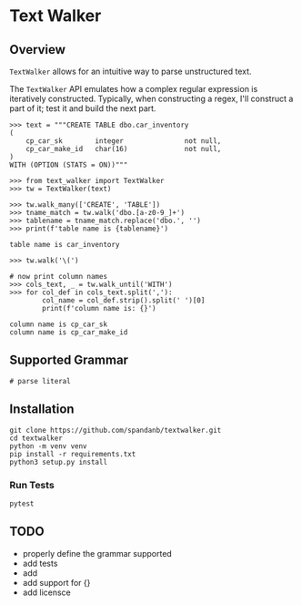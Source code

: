 # Text Walker

## Overview

`TextWalker` allows for an intuitive way to parse unstructured text.

The `TextWalker` API emulates how a complex regular expression is iteratively constructed.
Typically, when constructing a regex, I'll construct a part of it; test it and build the next part.

```
>>> text = """CREATE TABLE dbo.car_inventory
(
    cp_car_sk        integer               not null,
    cp_car_make_id   char(16)              not null,
)
WITH (OPTION (STATS = ON))"""

>>> from text_walker import TextWalker
>>> tw = TextWalker(text)

>>> tw.walk_many(['CREATE', 'TABLE'])
>>> tname_match = tw.walk('dbo.[a-z0-9_]+')
>>> tablename = tname_match.replace('dbo.', '')
>>> print(f'table name is {tablename}')

table name is car_inventory

>>> tw.walk('\(')

# now print column names
>>> cols_text, _ = tw.walk_until('WITH')
>>> for col_def in cols_text.split(','):
        col_name = col_def.strip().split(' ')[0]
        print(f'column name is: {}')

column name is cp_car_sk
column name is cp_car_make_id

```

## Supported Grammar
```
# parse literal

```


## Installation
```
git clone https://github.com/spandanb/textwalker.git
cd textwalker
python -m venv venv
pip install -r requirements.txt
python3 setup.py install
```

### Run Tests
```
pytest
```

## TODO
- properly define the grammar supported
- add tests
- add   
- add support for {}
- add licensce

